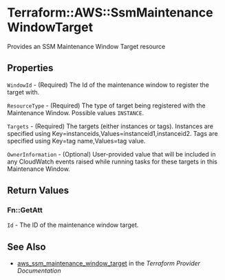 # Terraform::AWS::SsmMaintenanceWindowTarget

Provides an SSM Maintenance Window Target resource

## Properties

`WindowId` - (Required) The Id of the maintenance window to register the target with.

`ResourceType` - (Required) The type of target being registered with the Maintenance Window. Possible values `INSTANCE`.

`Targets` - (Required) The targets (either instances or tags). Instances are specified using Key=instanceids,Values=instanceid1,instanceid2. Tags are specified using Key=tag name,Values=tag value.

`OwnerInformation` - (Optional) User-provided value that will be included in any CloudWatch events raised while running tasks for these targets in this Maintenance Window.


## Return Values

### Fn::GetAtt

`Id` - The ID of the maintenance window target.

## See Also

* [aws_ssm_maintenance_window_target](https://www.terraform.io/docs/providers/aws/r/ssm_maintenance_window_target.html) in the _Terraform Provider Documentation_